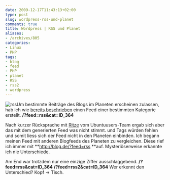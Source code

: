 ```yaml
---
date: 2009-12-17T11:43:13+02:00
type: post
slug: wordpress-rss-und-planet
comments: true
title: Wordpress | RSS und Planet
aliases:
- /archives/805
categories:
- Linux
- PHP
tags:
- blog
- feed
- PHP
- planet
- RSS
- rss2
- wordpress
---
```


![rss](/uploads/2009/12/rss.gif)Um bestimmte Beiträge des Blogs im Planeten erscheinen zulassen, hab ich wie [bereits beschrieben](/?p=752) einen Feed einer bestimmten Kategorie erstellt.
**/?feed=rss&cat=ID_364**

Nach kurzer Rücksprache mit [Ritze](http://ubuntuusers.de/user/Ritze/) vom Ubuntuusers-Team ergab sich aber das mit dem generierten Feed was nicht stimmt. **<published>** und **<updated>** Tags würden fehlen und somit liess sich der Feed nicht in den Planeten einbinden. Ich begann meinen Feed mit anderen Blogfeeds des Planeten zu vergleichen. Diese rief ich immer mit **http://blog.de/?feed=rss **auf. Mysteriöserweise erkannte ich nie Unterschiede.

Am End war trotzdem nur eine einzige Ziffer ausschlaggebend.
**/?feed=rss&cat=ID_364
/?feed=rss2&cat=ID_364**
Wer erkennt den Unterschied?
Kopf -> Tisch.
